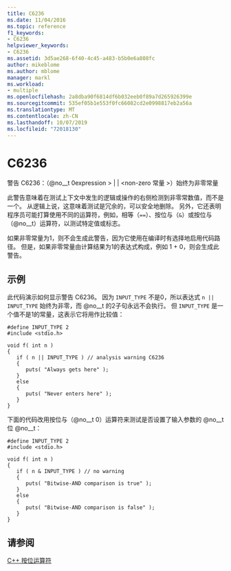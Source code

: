```yaml
---
title: C6236
ms.date: 11/04/2016
ms.topic: reference
f1_keywords:
- C6236
helpviewer_keywords:
- C6236
ms.assetid: 3d5ae268-6f40-4c45-a483-b5b0e6a808fc
author: mikeblome
ms.author: mblome
manager: markl
ms.workload:
- multiple
ms.openlocfilehash: 2a8dba90f6814df6b032eeb0f89a7d265926399e
ms.sourcegitcommit: 535ef05b1e553f0fc66082cd2e0998817eb2a56a
ms.translationtype: MT
ms.contentlocale: zh-CN
ms.lasthandoff: 10/07/2019
ms.locfileid: "72018130"
---
```

# <a name="c6236"></a>C6236
警告 C6236：（@no__t 0expression > &#124; &#124; \<non-zero 常量 >）始终为非零常量

 此警告意味着在测试上下文中发生的逻辑或操作的右侧检测到非零常数值，而不是一个。 从逻辑上说，这意味着测试是冗余的，可以安全地删除。 另外，它还表明程序员可能打算使用不同的运算符，例如，相等（`==`）、按位与（`&`）或按位与（@no__t）运算符，以测试特定值或标志。

 如果非零常量为1，则不会生成此警告，因为它使用在编译时有选择地启用代码路径。 但是，如果非零常量由计算结果为1的表达式构成，例如 1 + 0，则会生成此警告。

## <a name="example"></a>示例
 此代码演示如何显示警告 C6236。 因为 `INPUT_TYPE` 不是0，所以表达式 `n || INPUT_TYPE` 始终为非零，而 @no__t 的2子句永远不会执行。 但 `INPUT_TYPE` 是一个值不是1的常量，这表示它将用作比较值：

```
#define INPUT_TYPE 2
#include <stdio.h>

void f( int n )
{
   if ( n || INPUT_TYPE ) // analysis warning C6236
   {
      puts( "Always gets here" );
   }
   else
   {
      puts( "Never enters here" );
   }
}
```

 下面的代码改用按位与（@no__t 0）运算符来测试是否设置了输入参数的 @no__t 位 @no__t：

```
#define INPUT_TYPE 2
#include <stdio.h>

void f( int n )
{
   if ( n & INPUT_TYPE ) // no warning
   {
      puts( "Bitwise-AND comparison is true" );
   }
   else
   {
      puts( "Bitwise-AND comparison is false" );
   }
}
```

## <a name="see-also"></a>请参阅
 [C++ 按位运算符](http://go.microsoft.com/fwlink/?LinkId=181162)